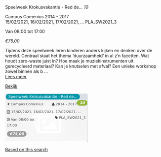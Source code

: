Speelweek Krokusvakantie - Red de... *10*

Campus Comenius 2014 - 2017  
15/02/2021, 16/02/2021, 17/02/2021, ... PLA\_SW2021\_3  

Van 08:00 tot 17:00

*€75,00*

  

Tijdens deze speelweek leren kinderen anders kijken en denken over de wereld. Centraal staat het thema ‘duurzaamheid’ in al z’n facetten. Wat houdt zero-waste juist in? Hoe maak je muziekinstrumenten uit gerecycleerd materiaal? Kan je knutselen met afval? Een unieke workshop zowel binnen als b  ...  
[Lees meer](https://tickets.vgc.be/activity/subscribe/PLA_SW2021_3)

[Bekijk](https://tickets.vgc.be/activity/subscribe/PLA_SW2021_3)

![](57620.png)

[Based on this search](https://tickets.vgc.be/activity/index?&vrijeplaatsen=1&Age%5B%5D=3%2C4&entity=286)